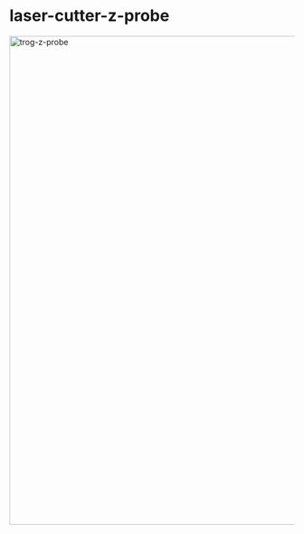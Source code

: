 # laser-cutter-z-probe
<img width="864" alt="trog-z-probe" src="https://github.com/hackpgh/laser-cutter-z-probe/assets/33263520/51153dd8-f64e-40e5-98a4-f72a5f37d70b">
